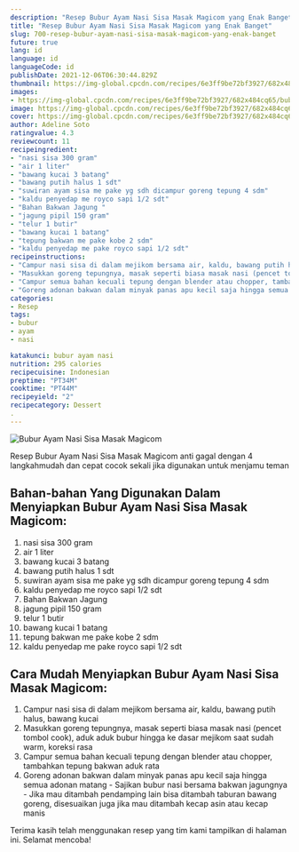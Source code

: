 ```yaml
---
description: "Resep Bubur Ayam Nasi Sisa Masak Magicom yang Enak Banget"
title: "Resep Bubur Ayam Nasi Sisa Masak Magicom yang Enak Banget"
slug: 700-resep-bubur-ayam-nasi-sisa-masak-magicom-yang-enak-banget
future: true
lang: id
language: id
languageCode: id
publishDate: 2021-12-06T06:30:44.829Z 
thumbnail: https://img-global.cpcdn.com/recipes/6e3ff9be72bf3927/682x484cq65/bubur-ayam-nasi-sisa-masak-magicom-foto-resep-utama.png
images:
- https://img-global.cpcdn.com/recipes/6e3ff9be72bf3927/682x484cq65/bubur-ayam-nasi-sisa-masak-magicom-foto-resep-utama.png
image: https://img-global.cpcdn.com/recipes/6e3ff9be72bf3927/682x484cq65/bubur-ayam-nasi-sisa-masak-magicom-foto-resep-utama.png
cover: https://img-global.cpcdn.com/recipes/6e3ff9be72bf3927/682x484cq65/bubur-ayam-nasi-sisa-masak-magicom-foto-resep-utama.png
author: Adeline Soto
ratingvalue: 4.3
reviewcount: 11
recipeingredient:
- "nasi sisa 300 gram"
- "air 1 liter"
- "bawang kucai 3 batang"
- "bawang putih halus 1 sdt"
- "suwiran ayam sisa me pake yg sdh dicampur goreng tepung 4 sdm"
- "kaldu penyedap me royco sapi 1/2 sdt"
- "Bahan Bakwan Jagung "
- "jagung pipil 150 gram"
- "telur 1 butir"
- "bawang kucai 1 batang"
- "tepung bakwan me pake kobe 2 sdm"
- "kaldu penyedap me pake royco sapi 1/2 sdt"
recipeinstructions:
- "Campur nasi sisa di dalam mejikom bersama air, kaldu, bawang putih halus, bawang kucai"
- "Masukkan goreng tepungnya, masak seperti biasa masak nasi (pencet tombol cook), aduk aduk bubur hingga ke dasar mejikom saat sudah warm, koreksi rasa"
- "Campur semua bahan kecuali tepung dengan blender atau chopper, tambahkan tepung bakwan aduk rata"
- "Goreng adonan bakwan dalam minyak panas apu kecil saja hingga semua adonan matang Sajikan bubur nasi bersama bakwan jagungnya Jika mau ditambah pendamping lain bisa ditambah taburan bawang goreng, disesuaikan juga jika mau ditambah kecap asin atau kecap manis"
categories:
- Resep
tags:
- bubur
- ayam
- nasi

katakunci: bubur ayam nasi 
nutrition: 295 calories
recipecuisine: Indonesian
preptime: "PT34M"
cooktime: "PT44M"
recipeyield: "2"
recipecategory: Dessert
. 
---
```



![Bubur Ayam Nasi Sisa Masak Magicom](https://img-global.cpcdn.com/recipes/6e3ff9be72bf3927/682x484cq65/bubur-ayam-nasi-sisa-masak-magicom-foto-resep-utama.png)

Resep Bubur Ayam Nasi Sisa Masak Magicom  anti gagal dengan 4 langkahmudah dan cepat cocok sekali jika digunakan untuk menjamu teman

<!--inarticleads1-->

## Bahan-bahan Yang Digunakan Dalam Menyiapkan Bubur Ayam Nasi Sisa Masak Magicom:

1. nasi sisa 300 gram
1. air 1 liter
1. bawang kucai 3 batang
1. bawang putih halus 1 sdt
1. suwiran ayam sisa me pake yg sdh dicampur goreng tepung 4 sdm
1. kaldu penyedap me royco sapi 1/2 sdt
1. Bahan Bakwan Jagung 
1. jagung pipil 150 gram
1. telur 1 butir
1. bawang kucai 1 batang
1. tepung bakwan me pake kobe 2 sdm
1. kaldu penyedap me pake royco sapi 1/2 sdt



<!--inarticleads2-->

## Cara Mudah Menyiapkan Bubur Ayam Nasi Sisa Masak Magicom:

1. Campur nasi sisa di dalam mejikom bersama air, kaldu, bawang putih halus, bawang kucai
1. Masukkan goreng tepungnya, masak seperti biasa masak nasi (pencet tombol cook), aduk aduk bubur hingga ke dasar mejikom saat sudah warm, koreksi rasa
1. Campur semua bahan kecuali tepung dengan blender atau chopper, tambahkan tepung bakwan aduk rata
1. Goreng adonan bakwan dalam minyak panas apu kecil saja hingga semua adonan matang - Sajikan bubur nasi bersama bakwan jagungnya - Jika mau ditambah pendamping lain bisa ditambah taburan bawang goreng, disesuaikan juga jika mau ditambah kecap asin atau kecap manis




Terima kasih telah menggunakan resep yang tim kami tampilkan di halaman ini. Selamat mencoba!
